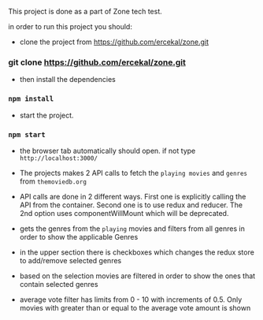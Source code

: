 This project is done as a part of Zone tech test.

in order to run this project you should:

- clone the project from https://github.com/ercekal/zone.git
### git clone https://github.com/ercekal/zone.git

- then install the dependencies
### `npm install`

- start the project.
### `npm start`

- the browser tab automatically should open. if not type `http://localhost:3000/`

- The projects makes 2 API calls to fetch the `playing movies` and `genres` from `themoviedb.org`

- API calls are done in 2 different ways. First one is explicitly calling the API from the container. Second one is to use redux and reducer. The 2nd option uses componentWillMount which will be deprecated.

- gets the genres from the `playing` movies and filters from all genres in order to show the applicable Genres

- in the upper section there is checkboxes which changes the redux store to add/remove selected genres

- based on the selection movies are filtered in order to show the ones that contain selected genres

- average vote filter has limits from 0 - 10 with increments of 0.5. Only movies with greater than or equal to the average vote amount is shown

